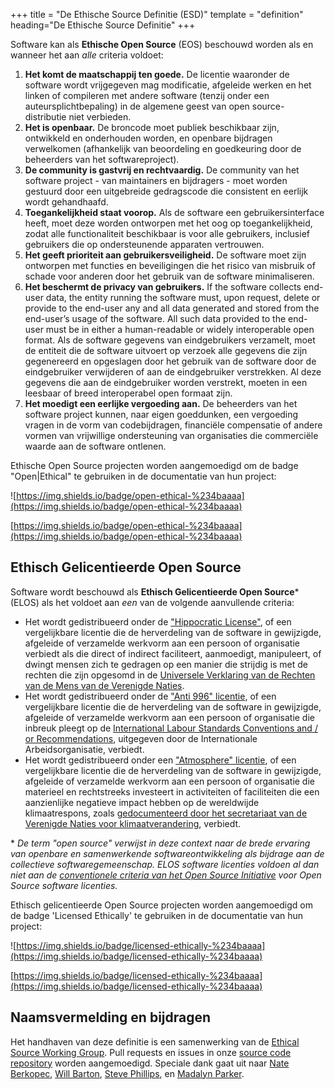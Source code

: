 +++
title = "De Ethische Source Definitie (ESD)"
template = "definition"
heading="De Ethische Source Definitie"
+++

Software kan als **Ethische Open Source** (EOS) beschouwd worden als en wanneer het aan *alle* criteria voldoet:

1. **Het komt de maatschappij ten goede.** De licentie waaronder de software wordt vrijgegeven mag modificatie, afgeleide werken en het linken of compileren met andere software (tenzij onder een auteursplichtbepaling) in de algemene geest van open source-distributie niet verbieden.
2. **Het is openbaar.** De broncode moet publiek beschikbaar zijn, ontwikkeld en onderhouden worden, en openbare bijdragen verwelkomen (afhankelijk van beoordeling en goedkeuring door de beheerders van het softwareproject).
3. **De community is gastvrij en rechtvaardig.** De community van het software project - van maintainers en bijdragers - moet worden gestuurd door een uitgebreide gedragscode die consistent en eerlijk wordt gehandhaafd.
4. **Toegankelijkheid staat voorop.** Als de software een gebruikersinterface heeft, moet deze worden ontworpen met het oog op toegankelijkheid, zodat alle functionaliteit beschikbaar is voor alle gebruikers, inclusief gebruikers die op ondersteunende apparaten vertrouwen.
5. **Het geeft prioriteit aan gebruikersveiligheid.** De software moet zijn ontworpen met functies en beveiligingen die het risico van misbruik of schade voor anderen door het gebruik van de software minimaliseren.
6. **Het beschermt de privacy van gebruikers.** If the software collects end-user data, the entity running the software must, upon request,  delete or provide to the end-user any and all data generated and stored from the end-user’s usage of the software. All such data provided to the end-user must be in either a human-readable or widely interoperable open format. 
Als de software gegevens van eindgebruikers verzamelt, moet de entiteit die de software uitvoert op verzoek alle gegevens die zijn gegenereerd en opgeslagen door het gebruik van de software door de eindgebruiker verwijderen of aan de eindgebruiker verstrekken. Al deze gegevens die aan de eindgebruiker worden verstrekt, moeten in een leesbaar of breed interoperabel open formaat zijn.
7. **Het moedigt een eerlijke vergoeding aan.** De beheerders van het software project kunnen, naar eigen goeddunken, een vergoeding vragen in de vorm van codebijdragen, financiële compensatie of andere vormen van vrijwillige ondersteuning van organisaties die commerciële waarde aan de software ontlenen.

Ethische Open Source projecten worden aangemoedigd om de badge "Open|Ethical" te gebruiken in de documentatie van hun project: 

![https://img.shields.io/badge/open-ethical-%234baaaa](https://img.shields.io/badge/open-ethical-%234baaaa) 

[https://img.shields.io/badge/open-ethical-%234baaaa](https://img.shields.io/badge/open-ethical-%234baaaa)

## Ethisch Gelicentieerde Open Source

Software wordt beschouwd als **Ethisch Gelicentieerde Open Source**\* (ELOS) als het voldoet aan *een* van de volgende aanvullende criteria:

* Het wordt gedistribueerd onder de ["Hippocratic License"](https://firstdonoharm.dev), of een vergelijkbare licentie die de herverdeling van de software in gewijzigde, afgeleide of verzamelde werkvorm aan een persoon of organisatie verbiedt als die direct of indirect faciliteert, aanmoedigt, manipuleert, of dwingt mensen zich te gedragen op een manier die strijdig is met de rechten die zijn opgesomd in de [Universele Verklaring van de Rechten van de Mens van de Verenigde Naties](https://www.un.org/en/universal-declaration-human-rights/).
* Het wordt gedistribueerd onder de ["Anti 996" licentie](https://996.icu/), of een vergelijkbare licentie die de herverdeling van de software in gewijzigde, afgeleide of verzamelde werkvorm aan een persoon of organisatie die inbreuk pleegt op de [International Labour Standards Conventions and / or Recommendations](https://www.ilo.org/global/standards/introduction-to-international-labour-standards/conventions-and-recommendations/lang--en/index.htm), uitgegeven door de Internationale Arbeidsorganisatie, verbiedt.
* Het wordt gedistribueerd onder een ["Atmosphere" licentie](https://www.open-austin.org/atmosphere-license/), of een vergelijkbare licentie die de herverdeling van de software in gewijzigde, afgeleide of verzamelde werkvorm aan een persoon of organisatie die materieel en rechtstreeks investeert in activiteiten of faciliteiten die een aanzienlijke negatieve impact hebben op de wereldwijde klimaatrespons, zoals [gedocumenteerd door het secretariaat van de Verenigde Naties voor klimaatverandering](https://unfccc.int/resource/climateaction2020/media/1308/unfccc_spm_2018.pdf), verbiedt.

\* *De term "open source" verwijst in deze context naar de brede ervaring van openbare en samenwerkende softwareontwikkeling als bijdrage aan de collectieve softwaregemeenschap. ELOS software licenties voldoen al dan niet aan de [conventionele criteria van het Open Source Initiative](https://opensource.org/osd-annotated) voor Open Source software licenties.*

Ethisch gelicentieerde Open Source projecten worden aangemoedigd om de badge 'Licensed Ethically' te gebruiken in de documentatie van hun project: 

![https://img.shields.io/badge/licensed-ethically-%234baaaa](https://img.shields.io/badge/licensed-ethically-%234baaaa) 

[https://img.shields.io/badge/licensed-ethically-%234baaaa](https://img.shields.io/badge/licensed-ethically-%234baaaa)

## Naamsvermelding en bijdragen
Het handhaven van deze definitie is een samenwerking van de [Ethical Source Working Group](/apply). Pull requests en issues in onze [source code repository](https://github.com/ethicalSource/ethicalsource.dev) worden aangemoedigd. Speciale dank gaat uit naar [Nate Berkopec](https://nateberkopec.com), [Will Barton](https://github.com/willbarton/), [Steve Phillips](https://tryingtobeawesome.com), en [Madalyn Parker](https://twitter.com/madalynrose).
